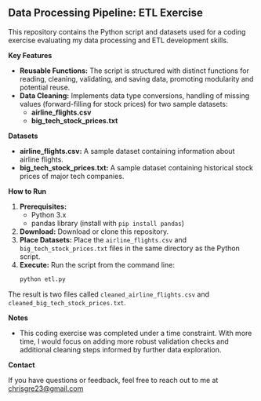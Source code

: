 
## Data Processing Pipeline: ETL Exercise 

This repository contains the Python script and datasets used for a coding exercise evaluating my data processing and ETL development skills.

**Key Features**

* **Reusable Functions:** The script is structured with distinct functions for reading, cleaning, validating, and saving data, promoting modularity and potential reuse.
* **Data Cleaning:**  Implements data type conversions, handling of missing values (forward-filling for stock prices) for two sample datasets:
    * **airline_flights.csv**
    * **big_tech_stock_prices.txt**

**Datasets** 

* **airline_flights.csv:** A sample dataset containing information about airline flights.
* **big_tech_stock_prices.txt:** A sample dataset containing historical stock prices of major tech companies.

**How to Run**

1. **Prerequisites:**  
    * Python 3.x 
    * pandas library (install with `pip install pandas`) 
2. **Download:** Download or clone this repository.
3. **Place Datasets:** Place the `airline_flights.csv` and `big_tech_stock_prices.txt` files in the same directory as the Python script.  
4. **Execute:** Run the script from the command line:
   ```bash
   python etl.py  
    ```
The result is two files called `cleaned_airline_flights.csv` and `cleaned_big_tech_stock_prices.txt`.

**Notes**

* This coding exercise was completed under a time constraint. With more time, I would focus on adding more robust validation checks and additional cleaning steps informed by further data exploration.

**Contact**

If you have questions or feedback, feel free to reach out to me at chrisgre23@gmail.com
 

 
